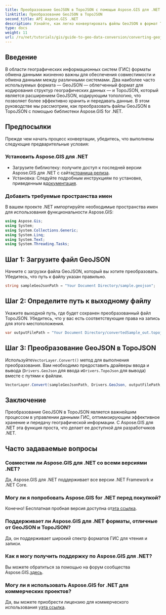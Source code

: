 ```yaml
---
title: Преобразование GeoJSON в TopoJSON с помощью Aspose.GIS для .NET
linktitle: Преобразование GeoJSON в TopoJSON
second_title: API Aspose.GIS .NET
description: Узнайте, как легко конвертировать файлы GeoJSON в формат TopoJSON с помощью мощной библиотеки Aspose.GIS для .NET. Это пошаговое руководство охватывает все, от установки до выполнения.
type: docs
weight: 11
url: /ru/net/tutorials/gis/guide-to-geo-data-conversion/converting-geojson-to-topojson/
---
```

## Введение

В области географических информационных систем (ГИС) форматы обмена данными жизненно важны для обеспечения совместимости и обмена данными между различными системами. Два наиболее часто используемых формата — GeoJSON — облегченный формат для кодирования структур географических данных — и TopoJSON, который является расширением GeoJSON, кодирующим топологию, что позволяет более эффективно хранить и передавать данные. В этом руководстве мы рассмотрим, как преобразовать файлы GeoJSON в TopoJSON с помощью библиотеки Aspose.GIS for .NET.

## Предпосылки

Прежде чем начать процесс конвертации, убедитесь, что выполнены следующие предварительные условия:

### Установить Aspose.GIS для .NET

-  Загрузите библиотеку: получите доступ к последней версии Aspose.GIS для .NET с сайта[страница релиза](https://releases.aspose.com/gis/net/).
- Установка: Следуйте подробным инструкциям по установке, приведенным в[документация](https://reference.aspose.com/gis/net/).

### Добавить требуемые пространства имен

В вашем проекте .NET импортируйте необходимые пространства имен для использования функциональности Aspose.GIS:

```csharp
using Aspose.Gis;
using System;
using System.Collections.Generic;
using System.Linq;
using System.Text;
using System.Threading.Tasks;
```

## Шаг 1: Загрузите файл GeoJSON

Начните с загрузки файла GeoJSON, который вы хотите преобразовать. Убедитесь, что путь к файлу указан правильно.

```csharp
string sampleGeoJsonPath = "Your Document Directory/sample.geojson";
```

## Шаг 2: Определите путь к выходному файлу

Укажите выходной путь, где будет сохранен преобразованный файл TopoJSON. Убедитесь, что у вас есть соответствующие права на запись для этого местоположения.

```csharp
var outputFilePath = "Your Document Directory/convertedSample_out.topojson";
```

## Шаг 3: Преобразование GeoJSON в TopoJSON

 Используйте`VectorLayer.Convert()` метод для выполнения преобразования. Вам необходимо предоставить драйверы ввода и вывода (`Drivers.GeoJson` для ввода и`Drivers.TopoJson` для вывода) вместе с путями к файлам.

```csharp
VectorLayer.Convert(sampleGeoJsonPath, Drivers.GeoJson, outputFilePath, Drivers.TopoJson);
```

## Заключение

Преобразование GeoJSON в TopoJSON является важнейшим процессом в управлении данными ГИС, оптимизирующим эффективное хранение и передачу географической информации. С Aspose.GIS для .NET эта функция проста, что делает ее доступной для разработчиков .NET.

## Часто задаваемые вопросы

### Совместим ли Aspose.GIS для .NET со всеми версиями .NET?

Да, Aspose.GIS для .NET поддерживает все версии .NET Framework и .NET Core.

### Могу ли я попробовать Aspose.GIS for .NET перед покупкой?

 Конечно! Бесплатная пробная версия доступна от[эта ссылка](https://releases.aspose.com/).

### Поддерживает ли Aspose.GIS для .NET форматы, отличные от GeoJSON и TopoJSON?

Да, он поддерживает широкий спектр форматов ГИС для чтения и записи.

### Как я могу получить поддержку по Aspose.GIS для .NET?

 Вы можете обратиться за помощью на форум сообщества Aspose.GIS.[здесь](https://forum.aspose.com/c/gis/33).

### Могу ли я использовать Aspose.GIS for .NET для коммерческих проектов?

 Да, вы можете приобрести лицензию для коммерческого использования у[эта ссылка](https://purchase.conholdate.com/buy).